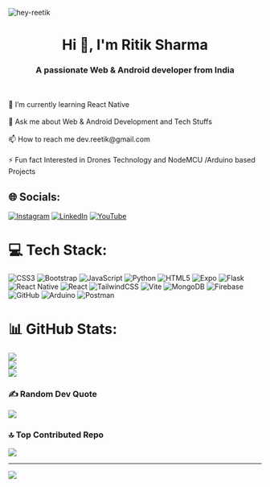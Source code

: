 
<p><img align="center" src="https://64.media.tumblr.com/9c55ed34bcd091fd2df8a210cb480ee9/139fc90e5349c2ae-33/s2048x3072_c0,0,99938,99889/821a5b65d71e5b6bfa6c7592b3c7de1c2228d3b9.gif" alt="hey-reetik" /></p>

<h1 align="center">Hi 👋, I'm Ritik Sharma</h1>
<h3 align="center">A passionate Web & Android developer from India</h3>
<br><br>    🌱 I’m currently learning React Native<br><br>    💬 Ask me about Web & Android Development and Tech Stuffs<br><br>    📫 How to reach me <a>dev.reetik@gmail.com</a><br><br>    ⚡ Fun fact Interested in Drones Technology and NodeMCU /Arduino based Projects<br>


## 🌐 Socials:
[![Instagram](https://img.shields.io/badge/Instagram-%23E4405F.svg?logo=Instagram&logoColor=white)](https://instagram.com/me.reetik) [![LinkedIn](https://img.shields.io/badge/LinkedIn-%230077B5.svg?logo=linkedin&logoColor=white)](https://linkedin.com/in/hey-reetik) [![YouTube](https://img.shields.io/badge/YouTube-%23FF0000.svg?logo=YouTube&logoColor=white)](https://youtube.com/@dev.reetik) 

# 💻 Tech Stack:
![CSS3](https://img.shields.io/badge/css3-%231572B6.svg?style=for-the-badge&logo=css3&logoColor=white) ![Bootstrap](https://img.shields.io/badge/bootstrap-%238511FA.svg?style=for-the-badge&logo=bootstrap&logoColor=white) ![JavaScript](https://img.shields.io/badge/javascript-%23323330.svg?style=for-the-badge&logo=javascript&logoColor=%23F7DF1E) ![Python](https://img.shields.io/badge/python-3670A0?style=for-the-badge&logo=python&logoColor=ffdd54) ![HTML5](https://img.shields.io/badge/html5-%23E34F26.svg?style=for-the-badge&logo=html5&logoColor=white) ![Expo](https://img.shields.io/badge/expo-1C1E24?style=for-the-badge&logo=expo&logoColor=#D04A37) ![Flask](https://img.shields.io/badge/flask-%23000.svg?style=for-the-badge&logo=flask&logoColor=white) ![React Native](https://img.shields.io/badge/react_native-%2320232a.svg?style=for-the-badge&logo=react&logoColor=%2361DAFB) ![React](https://img.shields.io/badge/react-%2320232a.svg?style=for-the-badge&logo=react&logoColor=%2361DAFB) ![TailwindCSS](https://img.shields.io/badge/tailwindcss-%2338B2AC.svg?style=for-the-badge&logo=tailwind-css&logoColor=white) ![Vite](https://img.shields.io/badge/vite-%23646CFF.svg?style=for-the-badge&logo=vite&logoColor=white) ![MongoDB](https://img.shields.io/badge/MongoDB-%234ea94b.svg?style=for-the-badge&logo=mongodb&logoColor=white) ![Firebase](https://img.shields.io/badge/firebase-a08021?style=for-the-badge&logo=firebase&logoColor=ffcd34) ![GitHub](https://img.shields.io/badge/github-%23121011.svg?style=for-the-badge&logo=github&logoColor=white) ![Arduino](https://img.shields.io/badge/-Arduino-00979D?style=for-the-badge&logo=Arduino&logoColor=white) ![Postman](https://img.shields.io/badge/Postman-FF6C37?style=for-the-badge&logo=postman&logoColor=white)
# 📊 GitHub Stats:
![](https://github-readme-stats.vercel.app/api?username=dev-reetik&theme=gotham&hide_border=false&include_all_commits=false&count_private=false)<br/>
![](https://github-readme-streak-stats.herokuapp.com/?user=dev-reetik&theme=gotham&hide_border=false)<br/>
![](https://github-readme-stats.vercel.app/api/top-langs/?username=dev-reetik&theme=gotham&hide_border=false&include_all_commits=false&count_private=false&layout=compact)

### ✍️ Random Dev Quote
![](https://quotes-github-readme.vercel.app/api?type=horizontal&theme=tokyonight)

### 🔝 Top Contributed Repo
![](https://github-contributor-stats.vercel.app/api?username=dev-reetik&limit=5&theme=gotham&combine_all_yearly_contributions=true)

---
[![](https://visitcount.itsvg.in/api?id=dev-reetik&icon=0&color=1)](https://visitcount.itsvg.in)

<!-- Proudly created with GPRM ( https://gprm.itsvg.in ) -->

